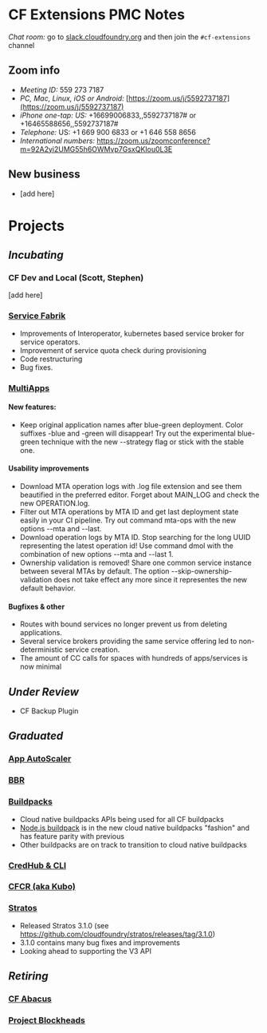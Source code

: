 # CF Extensions PMC Notes

*Chat room:* go to [slack.cloudfoundry.org](https://slack.cloudfoundry.org) and then join the `#cf-extensions` channel

## Zoom info

- *Meeting ID:* 559 273 7187
- *PC, Mac, Linux, iOS or Android:* [https://zoom.us/j/5592737187](https://zoom.us/j/5592737187)
- *iPhone one-tap: US:* +16699006833,,5592737187#  or +16465588656,,5592737187# 
- *Telephone:* US: +1 669 900 6833  or +1 646 558 8656 
- *International numbers:* https://zoom.us/zoomconference?m=92A2yi2UMG55h6OWMvp7GsxQKIou0L3E

## New business

- [add here]

# Projects

## _Incubating_

### CF Dev and Local (Scott, Stephen)

[add here]

### [Service Fabrik](https://github.com/cloudfoundry-incubator/service-fabrik-broker)

* Improvements of Interoperator, kubernetes based service broker for service operators.
* Improvement of service quota check during provisioning
* Code restructuring
* Bug fixes.

### [MultiApps](https://github.com/cloudfoundry-incubator/multiapps-cli-plugin)

#### New features:
* Keep original application names after blue-green deployment. Color suffixes -blue and -green will disappear! Try out the experimental blue-green technique with the new --strategy flag or stick with the stable one.

#### Usability improvements
* Download MTA operation logs with .log file extension and see them beautified in the preferred editor. Forget about MAIN_LOG and check the new OPERATION.log.
* Filter out MTA operations by MTA ID and get last deployment state easily in your CI pipeline. Try out command mta-ops with the new options  --mta and --last.
* Download operation logs by MTA ID. Stop searching for the long UUID representing the latest operation id! Use command  dmol with the combination of new options --mta and --last 1.
* Ownership validation is removed! Share one common service instance between several MTAs by default. The option --skip-ownership-validation does not take effect any more since it representes the new default behavior.

#### Bugfixes & other 
* Routes with bound services no longer prevent us from deleting applications.
* Several service brokers providing the same service offering led to non-deterministic service creation.
* The amount of CC calls for spaces with hundreds of apps/services is now minimal

## _Under Review_

- CF Backup Plugin

## _Graduated_

### [App AutoScaler](https://github.com/cloudfoundry/app-autoscaler)
### [BBR](https://github.com/cloudfoundry-incubator/bosh-backup-and-restore)
### [Buildpacks](https://buildpacks.io/)
* Cloud native buildpacks APIs being used for all CF buildpacks
* [Node.js buildpack](https://github.com/cloudfoundry/nodejs-cnb) is in the new cloud native buildpacks "fashion" and has feature parity with previous
* Other buildpacks are on track to transition to cloud native buildpacks
### [CredHub & CLI](https://github.com/cloudfoundry-incubator/credhub)
### [CFCR (aka Kubo)](https://github.com/cloudfoundry-incubator/cfcr-home)
### [Stratos](https://github.com/cloudfoundry/stratos)

* Released Stratos 3.1.0 (see https://github.com/cloudfoundry/stratos/releases/tag/3.1.0)
* 3.1.0 contains many bug fixes and improvements
* Looking ahead to supporting the V3 API

## _Retiring_

### [CF Abacus](https://github.com/cloudfoundry-incubator/cf-abacus)
### [Project Blockheads](https://github.com/cloudfoundry-incubator/blockhead)
